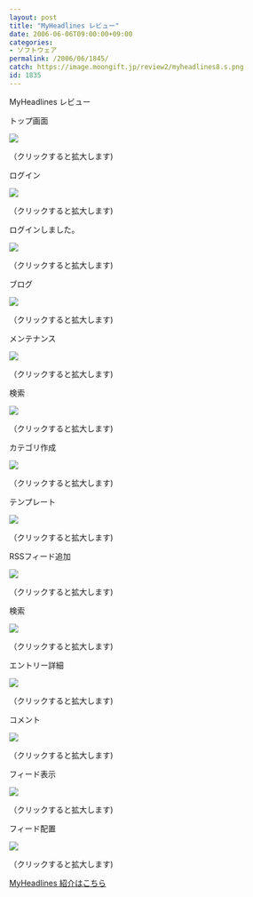 ```yaml
---
layout: post
title: "MyHeadlines レビュー"
date: 2006-06-06T09:00:00+09:00
categories:
- ソフトウェア
permalink: /2006/06/1845/
catch: https://image.moongift.jp/review2/myheadlines8.s.png
id: 1835
---
```

MyHeadlines レビュー  
<!--more-->

トップ画面

  

[![](https://image.moongift.jp/review2/myheadlines1.s.png)](https://image.moongift.jp/review2/myheadlines1.png)  
  
（クリックすると拡大します)

  

ログイン

  

[![](https://image.moongift.jp/review2/myheadlines2.s.png)](https://image.moongift.jp/review2/myheadlines2.png)  
  
（クリックすると拡大します)

  

ログインしました。

  

[![](https://image.moongift.jp/review2/myheadlines3.s.png)](https://image.moongift.jp/review2/myheadlines3.png)  
  
（クリックすると拡大します)

  

ブログ

  

[![](https://image.moongift.jp/review2/myheadlines4.s.png)](https://image.moongift.jp/review2/myheadlines4.png)  
  
（クリックすると拡大します)

  

メンテナンス

  

[![](https://image.moongift.jp/review2/myheadlines5.s.png)](https://image.moongift.jp/review2/myheadlines5.png)  
  
（クリックすると拡大します)

  

検索

  

[![](https://image.moongift.jp/review2/myheadlines6.s.png)](https://image.moongift.jp/review2/myheadlines6.png)  
  
（クリックすると拡大します)

  

カテゴリ作成

  

[![](https://image.moongift.jp/review2/myheadlines7.s.png)](https://image.moongift.jp/review2/myheadlines7.png)  
  
（クリックすると拡大します)

  

テンプレート

  

[![](https://image.moongift.jp/review2/myheadlines8.s.png)](https://image.moongift.jp/review2/myheadlines8.png)  
  
（クリックすると拡大します)

  

RSSフィード追加

  

[![](https://image.moongift.jp/review2/myheadlines9.s.png)](https://image.moongift.jp/review2/myheadlines9.png)  
  
（クリックすると拡大します)

  

検索

  

[![](https://image.moongift.jp/review2/myheadlines10.s.png)](https://image.moongift.jp/review2/myheadlines10.png)  
  
（クリックすると拡大します)

  

エントリー詳細

  

[![](https://image.moongift.jp/review2/myheadlines12.s.png)](https://image.moongift.jp/review2/myheadlines12.png)  
  
（クリックすると拡大します)

  

コメント

  

[![](https://image.moongift.jp/review2/myheadlines13.s.png)](https://image.moongift.jp/review2/myheadlines13.png)  
  
（クリックすると拡大します)

  

フィード表示

  

[![](https://image.moongift.jp/review2/myheadlines14.s.png)](https://image.moongift.jp/review2/myheadlines14.png)  
  
（クリックすると拡大します)

  

フィード配置

  

[![](https://image.moongift.jp/review2/myheadlines15.s.png)](https://image.moongift.jp/review2/myheadlines15.png)  
  
（クリックすると拡大します)

  

[MyHeadlines 紹介はこちら](http://oss.moongift.jp/intro/i-1842.html)

